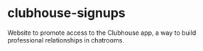 # clubhouse-signups
Website to promote access to the Clubhouse app, a way to build professional relationships in chatrooms.
